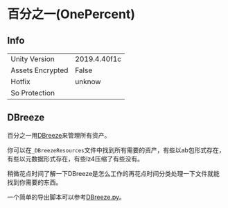 # 百分之一(OnePercent)

## Info

| | |
| - | - |
| Unity Version | 2019.4.40f1c |
| Assets Encrypted | False |
| Hotfix | unknow |
| So Protection | |

## DBreeze

百分之一用[DBreeze](https://github.com/hhblaze/DBreeze)来管理所有资产。

你可以在`_DBreezeResources`文件中找到所有需要的资产，有些以ab包形式存在，有些以元数据形式存在，有些lz4压缩了有些没有。

稍微花点时间了解一下DBreeze是怎么工作的再花点时间分类处理一下文件就能找到你需要的东西。

一个简单的导出脚本可以参考[DBreeze.py](DBreeze.py)。
